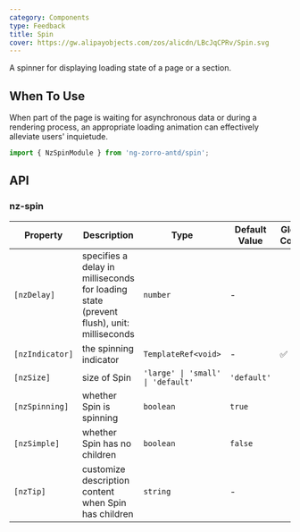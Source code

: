 ```yaml
---
category: Components
type: Feedback
title: Spin
cover: https://gw.alipayobjects.com/zos/alicdn/LBcJqCPRv/Spin.svg
---
```


A spinner for displaying loading state of a page or a section.

## When To Use

When part of the page is waiting for asynchronous data or during a rendering process, an appropriate loading animation can effectively alleviate users' inquietude.

```ts
import { NzSpinModule } from 'ng-zorro-antd/spin';
```

## API

### nz-spin

| Property | Description | Type | Default Value | Global Config |
| -------- | ----------- | ---- | ------------- | ------------- |
| `[nzDelay]` | specifies a delay in milliseconds for loading state (prevent flush), unit: milliseconds | `number` | - |
| `[nzIndicator]` | the spinning indicator | `TemplateRef<void>` | - | ✅ |
| `[nzSize]` | size of Spin | `'large' \| 'small' \| 'default'` | `'default'` |
| `[nzSpinning]` | whether Spin is spinning | `boolean` | `true` |
| `[nzSimple]` | whether Spin has no children | `boolean` | `false` |
| `[nzTip]` | customize description content when Spin has children | `string` | - |

